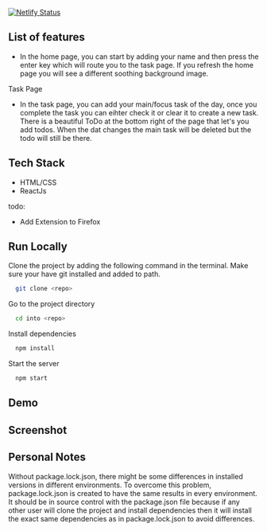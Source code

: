 [![Netlify Status](https://api.netlify.com/api/v1/badges/5ae90180-32ec-40af-9a1f-65833137f564/deploy-status)](https://app.netlify.com/sites/the-awesome-ashishjg21-site/deploys)

## List of features
- In the home page, you can start by adding your name and then press the enter key which will route you to the task page. If you refresh the home page you will see a different soothing background image.

Task Page
-   In the task page, you can add your main/focus task of the day, once you complete the task you can eihter check it or clear it to create a new task. There is a beautiful ToDo at the bottom right of the page that let's you add todos. When the dat changes the main task will be deleted but the todo will still be there.


## Tech Stack

- HTML/CSS
- ReactJs

todo: 
- Add Extension to Firefox



## Run Locally

Clone the project by adding the following command in the terminal.
Make sure your have git installed and added to path.

```bash
  git clone <repo>
```

Go to the project directory

```bash
  cd into <repo>
```

Install dependencies

```bash
  npm install
```

Start the server

```bash
  npm start
```

## Demo


## Screenshot


## Personal Notes 
Without package.lock.json, there might be some differences in installed versions in different environments. To overcome this problem, package.lock.json is created to have the same results in every environment. It should be in source control with the package.json file because if any other user will clone the project and install dependencies then it will install the exact same dependencies as in package.lock.json to avoid differences.
